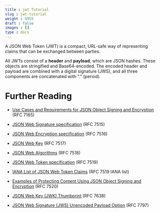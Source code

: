 ```yaml
---
title : jwt Tutorial
slug : jwt-tutorial
weight : 9955
draft : false
images : []
type : docs
---
```


A JSON Web Token (JWT) is a compact, URL-safe way of representing claims that can be exchanged between parties.

All JWTs consist of a **header** and **payload**, which are JSON hashes. These objects are stringified and Base64-encoded. The encoded header and payload are combined with a digital signature (JWS), and all three components are concatenated with "." (period).

# Further Reading

* [Use Cases and Requirements for JSON Object Signing and Encryption][7165] (RFC 7165)
* [JSON Web Signature specification][7515] (RFC 7515)
* [JSON Web Encryption specification][7516] (RFC 7516)
* [JSON Web Key][7517] (RFC 7517)
* [JSON Web Algorithms][7518] (RFC 7518)
* [JSON Web Token specification][7519] (RFC 7519)
* [IANA List of JSON Web Token Claims][75191] (RFC 7519 IANA list)
* [Examples of Protecting Content Using JSON Object Signing and Encryption][7520] (RFC 7520)
* [JSON Web Key (JWK) Thumbprint][7638] (RFC 7638)
* [JSON Web Signature (JWS) Unencoded Payload Option][7797] (RFC 7797)


  [7165]: https://tools.ietf.org/html/rfc7165
  [7515]: https://tools.ietf.org/html/rfc7515
  [7516]: https://tools.ietf.org/html/rfc7516
  [7517]: https://tools.ietf.org/html/rfc7517
  [7518]: https://tools.ietf.org/html/rfc7518
  [7519]: https://tools.ietf.org/html/rfc7519
  [75191]: http://www.iana.org/assignments/jwt/jwt.xhtml
  [7520]: https://tools.ietf.org/html/rfc7520
  [7638]: https://tools.ietf.org/html/rfc7638
  [7797]: https://tools.ietf.org/html/rfc7797
  


